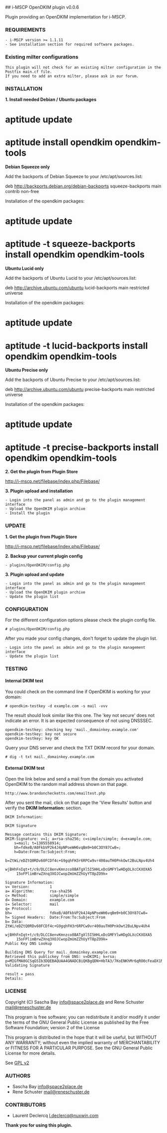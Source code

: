 ## i-MSCP OpenDKIM plugin v0.0.6

Plugin providing an OpenDKIM implementation for i-MSCP.

### REQUIREMENTS

	- i-MSCP version >= 1.1.11
	- See installation section for required software packages.

### Existing milter configurations

	This plugin will not check for an existing milter configuration in the Postfix main.cf file.
	If you need to add an extra milter, please ask in our forum.

### INSTALLATION

**1. Install needed Debian / Ubuntu packages**

  # aptitude update
  # aptitude install opendkim opendkim-tools
  
**Debian Squeeze only**

Add the backports of Debian Squeeze to your /etc/apt/sources.list:

  deb http://backports.debian.org/debian-backports squeeze-backports main contrib non-free
  
Installation of the opendkim packages:

  # aptitude update
  # aptitude -t squeeze-backports install opendkim opendkim-tools

**Ubuntu Lucid only**

Add the backports of Ubuntu Lucid to your /etc/apt/sources.list:

  deb http://archive.ubuntu.com/ubuntu lucid-backports main restricted universe
  
Installation of the opendkim packages:

  # aptitude update
  # aptitude -t lucid-backports install opendkim opendkim-tools
  
**Ubuntu Precise only**

Add the backports of Ubuntu Precise to your /etc/apt/sources.list:

  deb http://archive.ubuntu.com/ubuntu precise-backports main restricted universe

Installation of the opendkim packages:

  # aptitude update
  # aptitude -t precise-backports install opendkim opendkim-tools

**2. Get the plugin from Plugin Store**

http://i-mscp.net/filebase/index.php/Filebase/

**3. Plugin upload and installation**

	- Login into the panel as admin and go to the plugin management interface
	- Upload the OpenDKIM plugin archive
	- Install the plugin

### UPDATE

**1. Get the plugin from Plugin Store**

http://i-mscp.net/filebase/index.php/Filebase/

**2. Backup your current plugin config**

	- plugins/OpenDKIM/config.php

**3. Plugin upload and update**

	- Login into the panel as admin and go to the plugin management interface
	- Upload the OpenDKIM plugin archive
	- Update the plugin list

### CONFIGURATION

For the different configuration options please check the plugin config file.

	# plugins/OpenDKIM/config.php

After you made your config changes, don't forget to update the plugin list.

	- Login into the panel as admin and go to the plugin management interface
	- Update the plugin list

### TESTING

#### Internal DKIM test

You could check on the command line if OpenDKIM is working for your domain:

	# opendkim-testkey -d example.com -s mail -vvv

The result should look similar like this one. The 'key not secure' does not indicate an error. It is an expected consequence of not using DNSSSEC.

	opendkim-testkey: checking key 'mail._domainkey.example.com'
	opendkim-testkey: key not secure
	opendkim-testkey: key OK

Query your DNS server and check the TXT DKIM record for your domain.

	# dig -t txt mail._domainkey.example.com

#### External DKIM test

Open the link below and send a mail from the domain you activated OpenDKIM to the random mail address shown on that page.

	http://www.brandonchecketts.com/emailtest.php

After you sent the mail, click on that page the 'View Results' button and verify the **DKIM Information:** section.

	DKIM Information:

	DKIM Signature

	Message contains this DKIM Signature:
	DKIM-Signature: v=1; a=rsa-sha256; c=simple/simple; d=example.com;
		s=mail; t=1385558914;
		bh=fdkeB/A0FkbVP2k4J4pNPoeWH6vqBm9+b0C3OY87Cw8=;
		h=Date:From:To:Subject:From;
		b=ZtWi/eDZtQ0RDv60FCDf4c+G9gqhFH3r6RPCw9vr400auTH0PnkOwt2BuLNpv4Uh4
		 wjBHhFnIqt+t/c9/DLCC8envKmnzco8BATgXl5I5HHLxDcGMFYlwHDgOLXcCKXOXA5
		 15oFPlimBrwZXnq3XOJCwopZmUmZZhUyYT8pZO9k=

	Signature Information:
	v= Version:         1
	a= Algorithm:       rsa-sha256
	c= Method:          simple/simple
	d= Domain:          example.com
	s= Selector:        mail
	q= Protocol:        
	bh=                 fdkeB/A0FkbVP2k4J4pNPoeWH6vqBm9+b0C3OY87Cw8=
	h= Signed Headers:  Date:From:To:Subject:From
	b= Data:            ZtWi/eDZtQ0RDv60FCDf4c+G9gqhFH3r6RPCw9vr400auTH0PnkOwt2BuLNpv4Uh4
		 wjBHhFnIqt+t/c9/DLCC8envKmnzco8BATgXl5I5HHLxDcGMFYlwHDgOLXcCKXOXA5
		 15oFPlimBrwZXnq3XOJCwopZmUmZZhUyYT8pZO9k=
	Public Key DNS Lookup

	Building DNS Query for mail._domainkey.example.com
	Retrieved this publickey from DNS: v=DKIM1; k=rsa; p=MIGfMA0GCSqGSIb3DQEBAQUAA4GNADCBiQKBgQDN+HbTA3/7KoENKhMr6qRO0cFeaDX1NSD5Xe7zkGhkvOnajIrhycu0XyxzHLTTSbFLq9juJmUbPmP9OVj44o0p/NqoLQ9oWjfkcM+7nq+S4QYGoM7h+SMcxjFm05mo0LdessYi/Sw5z6x87nMkLD/wQViDvctss4srrPTr/hqD+wIDAQAB
	Validating Signature

	result = pass
	Details:  

### LICENSE

Copyright (C) Sascha Bay <info@space2place.de> and Rene Schuster <mail@reneschuster.de>

This program is free software; you can redistribute it and/or modify
it under the terms of the GNU General Public License as published by
the Free Software Foundation; version 2 of the License

This program is distributed in the hope that it will be useful,
but WITHOUT ANY WARRANTY; without even the implied warranty of
MERCHANTABILITY or FITNESS FOR A PARTICULAR PURPOSE.  See the
GNU General Public License for more details.

See [GPL v2](http://www.gnu.org/licenses/gpl-2.0.html "GPL v2")

### AUTHORS

 - Sascha Bay <info@space2place.de>
 - Rene Schuster <mail@reneschuster.de>

### CONTRIBUTORS

 - Laurent Declercq <l.declercq@nuxwin.com>

**Thank you for using this plugin.**
